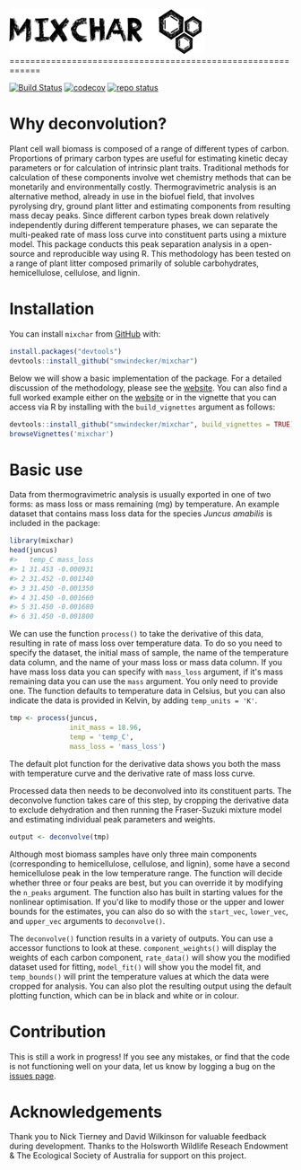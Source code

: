<img src = "man/figures/logo.png" height="80" width="350" />
============================================================

[![Build Status](https://travis-ci.com/smwindecker/mixchar.svg?branch=master)](https://travis-ci.org/smwindecker/mixchar) [![codecov](https://codecov.io/gh/smwindecker/mixchar/branch/master/graph/badge.svg)](https://codecov.io/gh/smwindecker/mixchar) [![repo status](http://www.repostatus.org/badges/latest/active.svg)](http://www.repostatus.org/#active)

Why deconvolution?
==================

Plant cell wall biomass is composed of a range of different types of carbon. Proportions of primary carbon types are useful for estimating kinetic decay parameters or for calculation of intrinsic plant traits. Traditional methods for calculation of these components involve wet chemistry methods that can be monetarily and environmentally costly. Thermogravimetric analysis is an alternative method, already in use in the biofuel field, that involves pyrolysing dry, ground plant litter and estimating components from resulting mass decay peaks. Since different carbon types break down relatively independently during different temperature phases, we can separate the multi-peaked rate of mass loss curve into constituent parts using a mixture model. This package conducts this peak separation analysis in a open-source and reproducible way using R. This methodology has been tested on a range of plant litter composed primarily of soluble carbohydrates, hemicellulose, cellulose, and lignin.

Installation
============

You can install `mixchar` from [GitHub](https://github.com/) with:

``` r
install.packages("devtools")
devtools::install_github("smwindecker/mixchar")
```

Below we will show a basic implementation of the package. For a detailed discussion of the methodology, please see the [website](http://smwindecker.github.io/Background). You can also find a full worked example either on the [website](http://smwindecker.github.io/mixchar) or in the vignette that you can access via R by installing with the `build_vignettes` argument as follows:

``` r
devtools::install_github("smwindecker/mixchar", build_vignettes = TRUE)
browseVignettes('mixchar')
```

Basic use
=========

Data from thermogravimetric analysis is usually exported in one of two forms: as mass loss or mass remaining (mg) by temperature. An example dataset that contains mass loss data for the species *Juncus amabilis* is included in the package:

``` r
library(mixchar)
head(juncus)
#>   temp_C mass_loss
#> 1 31.453 -0.000931
#> 2 31.452 -0.001340
#> 3 31.450 -0.001350
#> 4 31.450 -0.001660
#> 5 31.450 -0.001680
#> 6 31.450 -0.001800
```

We can use the function `process()` to take the derivative of this data, resulting in rate of mass loss over temperature data. To do so you need to specify the dataset, the initial mass of sample, the name of the temperature data column, and the name of your mass loss or mass data column. If you have mass loss data you can specify with `mass_loss` argument, if it's mass remaining data you can use the `mass` argument. You only need to provide one. The function defaults to temperature data in Celsius, but you can also indicate the data is provided in Kelvin, by adding `temp_units = 'K'`.

``` r
tmp <- process(juncus, 
               init_mass = 18.96, 
               temp = 'temp_C', 
               mass_loss = 'mass_loss')
```

The default plot function for the derivative data shows you both the mass with temperature curve and the derivative rate of mass loss curve.

Processed data then needs to be deconvolved into its constituent parts. The deconvolve function takes care of this step, by cropping the derivative data to exclude dehydration and then running the Fraser-Suzuki mixture model and estimating individual peak parameters and weights.

``` r
output <- deconvolve(tmp)
```

Although most biomass samples have only three main components (corresponding to hemicellulose, cellulose, and lignin), some have a second hemicellulose peak in the low temperature range. The function will decide whether three or four peaks are best, but you can override it by modifying the `n_peaks` argument. The function also has built in starting values for the nonlinear optimisation. If you'd like to modify those or the upper and lower bounds for the estimates, you can also do so with the `start_vec`, `lower_vec`, and `upper_vec` arguments to `deconvolve()`.

The `deconvolve()` function results in a variety of outputs. You can use a accessor functions to look at these. `component_weights()` will display the weights of each carbon component, `rate_data()` will show you the modified dataset used for fitting, `model_fit()` will show you the model fit, and `temp_bounds()` will print the temperature values at which the data were cropped for analysis. You can also plot the resulting output using the default plotting function, which can be in black and white or in colour.

Contribution
============

This is still a work in progress! If you see any mistakes, or find that the code is not functioning well on your data, let us know by logging a bug on the [issues page](http://www.github.com/smwindecker/mixchar/issues).

Acknowledgements
================

Thank you to Nick Tierney and David Wilkinson for valuable feedback during development. Thanks to the Holsworth Wildlife Reseach Endowment & The Ecological Society of Australia for support on this project.
